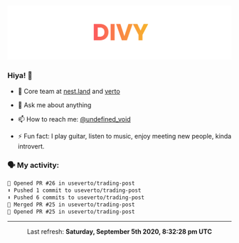 
![](https://github.com/divy-work/divy-work/raw/master/assets/divy.png)

### Hiya! 👋

- 🔭 Core team at [nest.land](https://github.com/nestdotland/nest.land) and [verto](https://github.com/useverto/verto)

- 💬 Ask me about anything

- 📫 How to reach me: [@undefined_void](https://instagram.com/divy.exe)

- ⚡ Fun fact: I play guitar, listen to music, enjoy meeting new people, kinda introvert.

### 🗣 My activity:

```
💪 Opened PR #26 in useverto/trading-post
⬆️ Pushed 1 commit to useverto/trading-post
⬆️ Pushed 6 commits to useverto/trading-post
🎉 Merged PR #25 in useverto/trading-post
💪 Opened PR #25 in useverto/trading-post
```

------------
<p align="center">Last refresh: <b>Saturday, September 5th 2020, 8:32:28 pm UTC</b></p>
